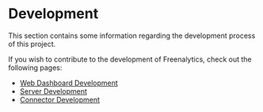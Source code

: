 # Development

This section contains some information regarding the development process of this project.

If you wish to contribute to the development of Freenalytics, check out the following pages:

* [Web Dashboard Development](./web-dashboard.md)
* [Server Development](./server.md)
* [Connector Development](./connectors/index.md)
